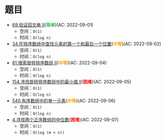 # 题目

- [69.验证回文串 II](/src/main/java/leetcode/sub0069/README.md)(<b style="color: #2db55d">简单</b>)(AC: 2022-09-01)
  - 空间：`O(1)`
  - 时间：`O(log n)`
- [34.在排序数组中查找元素的第一个和最后一个位置](/src/main/java/leetcode/sub0034/README.md)(<b style="color: orange">中等</b>)(AC: 2022-09-02)
  - 空间：`O(1)`
  - 时间：`O(log n)`
- [81.搜索旋转排序数组 II](/src/main/java/leetcode/sub0081/README.md)(<b style="color: orange">中等</b>)(AC: 2022-09-04)
  - 空间：`O(1)`
  - 时间：`O(log n)`
- [154.寻找旋转排序数组中的最小值 II](/src/main/java/leetcode/sub0154/README.md)(<b style="color: red">困难</b>)(AC: 2022-09-05)
  - 空间：`O(1)`
  - 时间：`O(log n)`
- [540.有序数组中的单一元素](/src/main/java/leetcode/sub0540/README.md)(<b style="color: orange">中等</b>)(AC: 2022-09-06)
  - 空间：`O(1)`
  - 时间：`O(log n)`
- [4.寻找两个正序数组的中位数](/src/main/java/leetcode/sub0004/README.md)(<b style="color: red">困难</b>)(AC: 2022-09-07)
  - 空间：`O(1)`
  - 时间：`O(log (m + n))`

